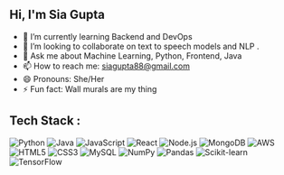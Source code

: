 ## Hi, I'm Sia Gupta 

- 🌱 I’m currently learning Backend and DevOps
- 👯 I’m looking to collaborate on text to speech models and NLP .
- 💬 Ask me about Machine Learning, Python, Frontend, Java 
- 📫 How to reach me: siagupta88@gmail.com 
- 😄 Pronouns: She/Her
- ⚡ Fun fact: Wall murals are my thing 


## Tech Stack :

![Python](https://img.shields.io/badge/Python-3776AB?style=for-the-badge&logo=python&logoColor=white)
![Java](https://img.shields.io/badge/Java-007396?style=for-the-badge&logo=java&logoColor=white)
![JavaScript](https://img.shields.io/badge/JavaScript-F7DF1E?style=for-the-badge&logo=javascript&logoColor=black)
![React](https://img.shields.io/badge/React-61DAFB?style=for-the-badge&logo=react&logoColor=black)
![Node.js](https://img.shields.io/badge/Node.js-339933?style=for-the-badge&logo=node.js&logoColor=white)
![MongoDB](https://img.shields.io/badge/MongoDB-47A248?style=for-the-badge&logo=mongodb&logoColor=white)
![AWS](https://img.shields.io/badge/AWS-232F3E?style=for-the-badge&logo=amazon-aws&logoColor=white)
![HTML5](https://img.shields.io/badge/HTML5-E34F26?style=for-the-badge&logo=html5&logoColor=white)
![CSS3](https://img.shields.io/badge/CSS3-1572B6?style=for-the-badge&logo=css3&logoColor=white)
![MySQL](https://img.shields.io/badge/MySQL-4479A1?style=for-the-badge&logo=mysql&logoColor=white)
![NumPy](https://img.shields.io/badge/NumPy-013243?style=for-the-badge&logo=numpy&logoColor=white)
![Pandas](https://img.shields.io/badge/Pandas-150458?style=for-the-badge&logo=pandas&logoColor=white)
![Scikit-learn](https://img.shields.io/badge/Scikit--Learn-F7931E?style=for-the-badge&logo=scikit-learn&logoColor=white)
![TensorFlow](https://img.shields.io/badge/TensorFlow-FF6F00?style=for-the-badge&logo=tensorflow&logoColor=white)

<!--
**siagupta-03/siagupta-03** is a ✨ _special_ ✨ repository because its `README.md` (this file) appears on your GitHub profile.



- 🌱 I’m currently learning Backend and DevOps
- 👯 I’m looking to collaborate on text to speech models and NLP .
- 💬 Ask me about Machine Learning, Python, Frontend, Java 
- 📫 How to reach me: siagupta88@gmail.com 
- 😄 Pronouns:She/Her
- ⚡ Fun fact: Wall murals are my thing 
-->
